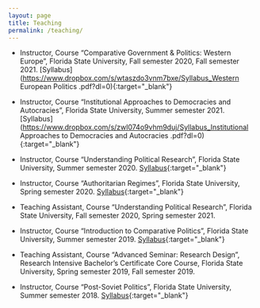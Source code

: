 ```yaml
---
layout: page
title: Teaching
permalink: /teaching/
---
```


- Instructor, Course “Comparative Government & Politics: Western Europe”, Florida State University, Fall semester 2020, Fall semester 2021. [Syllabus](https://www.dropbox.com/s/wtaszdo3vnm7bxe/Syllabus_Western European Politics .pdf?dl=0){:target="_blank"}

- Instructor, Course “Institutional Approaches to Democracies and Autocracies”, Florida State University, Summer semester 2021. [Syllabus](https://www.dropbox.com/s/zwl074o9vhm9duj/Syllabus_Institutional Approaches to Democracies and Autocracies .pdf?dl=0){:target="_blank"}

-	Instructor, Course “Understanding Political Research”, Florida State University, Summer semester 2020. [Syllabus](https://www.dropbox.com/s/erwlhundkoy1zic/Syllabus__Understanding_Political_Science_Research.pdf?dl=0){:target="_blank"}

-	Instructor, Course “Authoritarian Regimes”, Florida State University, Spring semester 2020. [Syllabus](https://www.dropbox.com/s/p7ch3iqd7gficyn/Syllabus_Authoritarian_Politics.pdf?dl=0){:target="_blank"}

-	Teaching Assistant, Course “Understanding Political Research”, Florida State University, Fall semester 2020, Spring semester 2021.

-	Instructor, Course “Introduction to Comparative Politics”, Florida State University, Summer semester 2019. [Syllabus](hhttps://www.dropbox.com/s/gabi0qgigrt1y83/Syllabus__Intro_to_Comparative_Politics.pdf?dl=0){:target="_blank"}

-	Teaching Assistant, Course “Advanced Seminar: Research Design”, Research Intensive Bachelor’s Certificate Core Course, Florida State University, Spring semester 2019, Fall semester 2019.

-	Instructor, Course “Post-Soviet Politics”, Florida State University, Summer semester 2018. [Syllabus](https://www.dropbox.com/s/sncb36dinafsmmi/Syllabus.pdf?dl=0){:target="_blank"}
